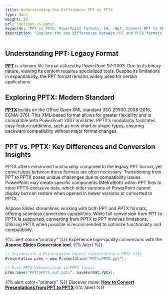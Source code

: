 ```yaml
---
title: Understanding the Difference: PPT vs PPTX
type: docs
weight: 10
url: /net/ppt-vs-pptx/
keywords: "PPT vs PPTX, PowerPoint formats, C#, .NET, Convert PPT to PPTX, Presentation in .NET"
description: "Explore the key differences between PPT and PPTX formats. Learn about their usage in C# and .NET environments."
---
```

## **Understanding PPT: Legacy Format**
[**PPT**](https://docs.fileformat.com/presentation/ppt/) is a binary file format utilized by PowerPoint 97-2003. Due to its binary nature, viewing its content requires specialized tools. Despite its limitations in expandability, the PPT format remains widely used for certain applications.

## **Exploring PPTX: Modern Standard**
[**PPTX**](https://docs.fileformat.com/presentation/pptx/) builds on the Office Open XML standard (ISO 29500:2008-2016, ECMA-376). This XML-based format allows for greater flexibility and is compatible with PowerPoint 2007 and later. PPTX's modularity facilitates easy feature additions, such as new chart or shape types, ensuring backward compatibility without major format changes.

## **PPT vs. PPTX: Key Differences and Conversion Insights**
PPTX offers enhanced functionality compared to the legacy PPT format, yet conversions between these formats are often necessary. Transitioning from PPT to PPTX poses unique challenges due to compatibility issues. PowerPoint may create specific components (MetroBlob) within PPT files to store PPTX-exclusive data, which older versions of PowerPoint cannot display but can restore when opened in newer versions or converted to PPTX.

Aspose.Slides streamlines working with both PPT and PPTX formats, offering seamless conversion capabilities. While full conversion from PPT to PPTX is supported, converting from PPTX to PPT involves limitations. Utilizing PPTX when possible is recommended to optimize functionality and compatibility.

{{% alert color="primary" %}} 
Experience high-quality conversions with the [**Aspose.Slides Conversion tool**](https://products.aspose.app/slides/conversion/).
{{% /alert %}}

```csharp
// Instantiate a Presentation object representing a PPTX file
Presentation pres = new Presentation("PPTtoPPTX.ppt");

// Save PPTX presentation in PPTX format
pres.Save("PPTtoPPTX_out.pptx", SaveFormat.Pptx);
```

{{% alert color="primary" %}} 
Discover more: [**How to Convert Presentations from PPT to PPTX**](/slides/net/convert-ppt-to-pptx/)
{{% /alert %}}